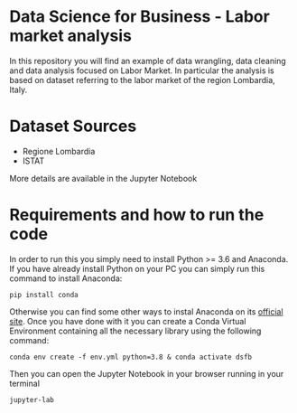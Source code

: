 # Data Science for Business - Labor market analysis

In this repository you will find an example of data wrangling, data cleaning and data analysis focused on Labor Market. 
In particular the analysis is based on dataset referring to the labor market of the region Lombardia, Italy.

# Dataset Sources
- Regione Lombardia
- ISTAT

More details are available in the Jupyter Notebook

# Requirements and how to run the code
In order to run this you simply need to install Python >= 3.6 and Anaconda. If you have already install Python on your PC you can simply run this command to install Anaconda:
    
    pip install conda

Otherwise you can find some other ways to instal Anaconda on its [official site](https://anaconda.com/). 
Once you have done with it you can create a Conda Virtual Environment containing all the necessary library using the following command:

    conda env create -f env.yml python=3.8 & conda activate dsfb

Then you can open the Jupyter Notebook in your browser running in your terminal

    jupyter-lab

